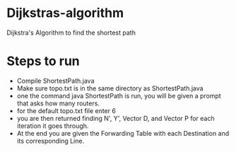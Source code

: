 # Dijkstras-algorithm
Dijkstra's Algorithm to find the shortest path

# Steps to run
- Compile ShortestPath.java
- Make sure topo.txt is in the same directory as ShortestPath.java
- one the command java ShortestPath is run, you will be given a prompt that asks how many routers. 
- for the default topo.txt file enter 6
- you are then returned finding N', Y', Vector D, and Vector P for each iteration it goes through.
- At the end you are given the Forwarding Table with each Destination and its corresponding Line.
